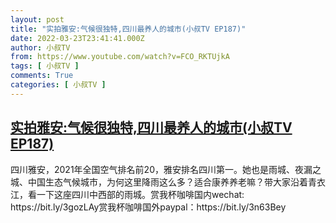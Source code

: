 ```yaml
---
layout: post
title: "实拍雅安:气候很独特,四川最养人的城市(小叔TV EP187)"
date: 2022-03-23T23:41:41.000Z
author: 小叔TV
from: https://www.youtube.com/watch?v=FCO_RKTUjkA
tags: [ 小叔TV ]
comments: True
categories: [ 小叔TV ]
---
```

<!--1648078901000-->
[实拍雅安:气候很独特,四川最养人的城市(小叔TV EP187)](https://www.youtube.com/watch?v=FCO_RKTUjkA)
------

<div>
四川雅安，2021年全国空气排名前20，雅安排名四川第一。她也是雨城、夜漏之城、中国生态气候城市，为何这里降雨这么多？适合康养养老嘛？带大家沿着青衣江，看一下这座四川中西部的雨城。赏我杯咖啡国内wechat: https://bit.ly/3gozLAy赏我杯咖啡国外paypal：https://bit.ly/3n63Bey
</div>
